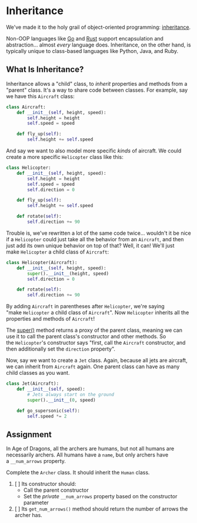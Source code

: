 # Inheritance

We've made it to the holy grail of object-oriented programming: [inheritance](<https://en.wikipedia.org/wiki/Inheritance_(object-oriented_programming)>).

Non-OOP languages like [Go](https://go.dev/) and [Rust](https://www.rust-lang.org/) support encapsulation and abstraction... almost *every* language does. Inheritance, on the other hand, is typically unique to class-based languages like Python, Java, and Ruby.

## What Is Inheritance?

Inheritance allows a "child" class, to *inherit* properties and methods from a "parent" class. It's a way to share code between classes. For example, say we have this `Aircraft` class:

```py
class Aircraft:
    def __init__(self, height, speed):
        self.height = height
        self.speed = speed

    def fly_up(self):
        self.height += self.speed
```

And say we want to also model more specific *kinds* of aircraft. We could create a more specific `Helicopter` class like this:

```py
class Helicopter:
    def __init__(self, height, speed):
        self.height = height
        self.speed = speed
        self.direction = 0

    def fly_up(self):
        self.height += self.speed

    def rotate(self):
        self.direction += 90
```

Trouble is, we've rewritten a lot of the same code twice... wouldn't it be nice if a `Helicopter` could just take all the behavior from an `Aircraft`, and then just add its own unique behavior on top of that? Well, it can! We'll just make `Helicopter` a child class of `Aircraft`:

```py
class Helicopter(Aircraft):
    def __init__(self, height, speed):
        super().__init__(height, speed)
        self.direction = 0

    def rotate(self):
        self.direction += 90
```

By adding `Aircraft` in parentheses after `Helicopter`, we're saying "make `Helicopter` a child class of `Aircraft`". Now `Helicopter` inherits all the properties and methods of `Aircraft`!

The [super()](https://docs.python.org/3/library/functions.html#super) method returns a proxy of the parent class, meaning we can use it to call the parent class's constructor and other methods. So the `Helicopter`'s constructor says "first, call the `Aircraft` constructor, and then additionally set the `direction` property".

Now, say we want to create a `Jet` class. Again, because all jets are aircraft, we can inherit from `Aircraft` again. One parent class can have as many child classes as you want.

```py
class Jet(Aircraft):
    def __init__(self, speed):
        # Jets always start on the ground
        super().__init__(0, speed)

    def go_supersonic(self):
        self.speed *= 2
```

## Assignment

In Age of Dragons, all the archers are humans, but not all humans are necessarily archers. All humans have a `name`, but only archers have a `__num_arrows` property.

Complete the `Archer` class. It should inherit the `Human` class.

1. [ ] Its constructor should:
   - Call the parent constructor
   - Set the *private* `__num_arrows` property based on the constructor parameter
2. [ ] Its `get_num_arrows()` method should return the number of arrows the archer has.
